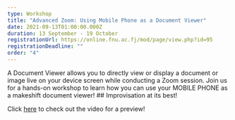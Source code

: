 ```yaml
---
type: Workshop
title: "Advanced Zoom: Using Mobile Phone as a Document Viewer"
date: 2021-09-13T01:00:00.000Z
duration: 13 September - 19 October
registrationUrl: https://online.fnu.ac.fj/mod/page/view.php?id=95
registrationDeadline: ""
order: "4"
---
```

A Document Viewer allows you to directly view or display a document or image live on your device screen while conducting a Zoom session. Join us for a hands-on workshop to learn how you can use your MOBILE PHONE as a makeshift document viewer! ## Improvisation at its best!

Click [here](https://www.youtube.com/watch?v=GqERjSan04A&ab_channel=WisdomCommunityofPasifikaTeachers) to check out the video for a preview!
